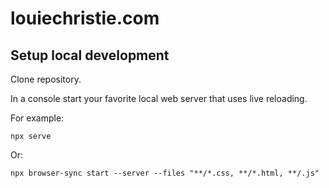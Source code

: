 # louiechristie.com

## Setup local development

Clone repository.

In a console start your favorite local web server that uses live reloading.

For example:

```console
npx serve
```

Or:

```console
npx browser-sync start --server --files "**/*.css, **/*.html, **/.js"
```
